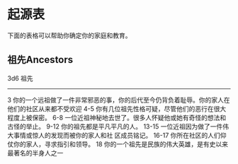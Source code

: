 # 起源表

下面的表格可以帮助你确定你的家庭和教育。

## 祖先Ancestors

  3d6     祖先
  ------- ------------------------------------------------------------------------------------------------
  3       你的一个远祖做了一件非常邪恶的事，你的后代至今仍背负着耻辱。你的家人在他们的社区从来都不受欢迎
  4-5     你有几位祖先性格可疑，尽管他们的恶行在很大程度上被保密。
  6-8     一位近祖神秘地去世了。很多人怀疑他或她有奇怪的想法和古怪的举止。
  9-12    你的祖先都是平凡平凡的人。
  13-15   一位近祖因为做了一件伟大事情或惊人的发现而被你的家人和社 区成员铭记。
  16-17   你所在社区的人们仰仗你的家人，寻求指引和领导。
  18      你的一个祖先是民族的伟大英雄，是有史以来最著名的半身人之一

 

 
